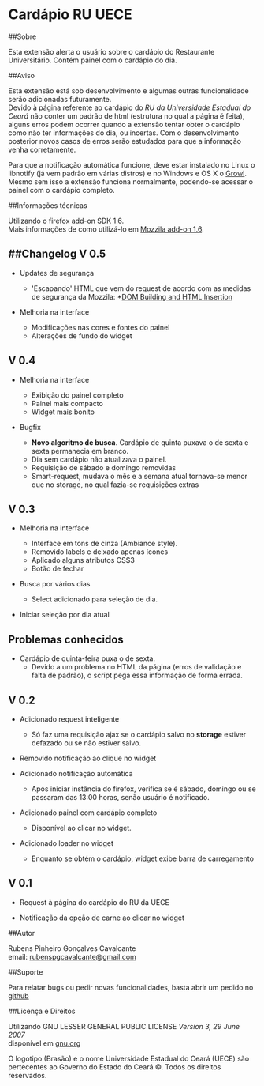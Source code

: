 Cardápio RU UECE
===========

##Sobre

Esta extensão alerta o usuário sobre o cardápio do Restaurante Universitário.
Contém painel com o cardápio do dia.

##Aviso

Esta extensão está sob desenvolvimento e algumas outras funcionalidade serão adicionadas futuramente.  
Devido à página referente ao cardápio do *RU da Universidade Estadual do Ceará* não conter um padrão de html (estrutura no qual a página é feita), alguns erros podem ocorrer quando a extensão tentar obter o cardápio como não ter informações do dia, ou incertas. Com o desenvolvimento posterior novos casos de erros serão estudados para que a informação venha corretamente.

Para que a notificação automática funcione, deve estar instalado no Linux o libnotify (já vem padrão em várias distros) e no Windows e OS X o [Growl](http://growl.info/).
Mesmo sem isso a extensão funciona normalmente, podendo-se acessar o painel com o cardápio completo.

##Informações técnicas

Utilizando o firefox add-on SDK 1.6.  
Mais informações de como utilizá-lo em [Mozzila add-on 1.6](https://addons.mozilla.org/en-US/developers/docs/sdk/latest/).


##Changelog
V 0.5
-------
* Updates de segurança
    * 'Escapando' HTML que vem do request de acordo com as medidas de segurança da Mozzila:
        *[DOM Building and HTML Insertion](https://developer.mozilla.org/en/XUL_School/DOM_Building_and_HTML_Insertion)

* Melhoria na interface
    * Modificações nas cores e fontes do painel
    * Alterações de fundo do widget

V 0.4
-------
* Melhoria na interface
    * Exibição do painel completo
    * Painel mais compacto
    * Widget mais bonito

* Bugfix
    * **Novo algoritmo de busca**. Cardápio de quinta puxava o de sexta e sexta permanecia em branco.
    * Dia sem cardápio não atualizava o painel.
    * Requisição de sábado e domingo removidas
    * Smart-request, mudava o mês e a semana atual tornava-se menor que no storage, no qual fazia-se requisições extras


V 0.3
-------
* Melhoria na interface
    * Interface em tons de cinza (Ambiance style).
    * Removido labels e deixado apenas ícones
    * Aplicado alguns atributos CSS3
    * Botão de fechar

* Busca por vários dias
    * Select adicionado para seleção de dia.

* Iniciar seleção por dia atual

Problemas conhecidos
-------
* Cardápio de quinta-feira puxa o de sexta.
    * Devido a um problema no HTML da página (erros de validação e falta de padrão), o script pega essa informação de forma errada.

V 0.2
-------
* Adicionado request inteligente
    * Só faz uma requisição ajax se o cardápio salvo no **storage** estiver defazado ou se não estiver salvo.

* Removido notificação ao clique no widget

* Adicionado notificação automática
    * Após iniciar instância do firefox, verifica se é sábado, domingo ou se passaram das 13:00 horas, senão usuário é notificado.

* Adicionado painel com cardápio completo
    * Disponível ao clicar no widget.

* Adicionado loader no widget
    * Enquanto se obtém o cardápio, widget exibe barra de carregamento

V 0.1
-------
* Request à página do cardápio do RU da UECE

* Notificação da opção de carne ao clicar no widget


##Autor

Rubens Pinheiro Gonçalves Cavalcante  
email: [rubenspgcavalcante@gmail.com](mailto:rubenspgcavalcante@gmail.com)

##Suporte

Para relatar bugs ou pedir novas funcionalidades, basta abrir um pedido no [github](https://github.com/rubenspgcavalcante/Cardapio-RU-UECE/issues "issues")

##Licença e Direitos

Utilizando GNU LESSER GENERAL PUBLIC LICENSE *Version 3, 29 June 2007*  
disponível em [gnu.org](http://www.gnu.org/copyleft/gpl.html,"GPLv3")  
  
O logotipo (Brasão) e o nome Universidade Estadual do Ceará (UECE) são pertecentes ao Governo do Estado do Ceará ©. Todos os direitos reservados.